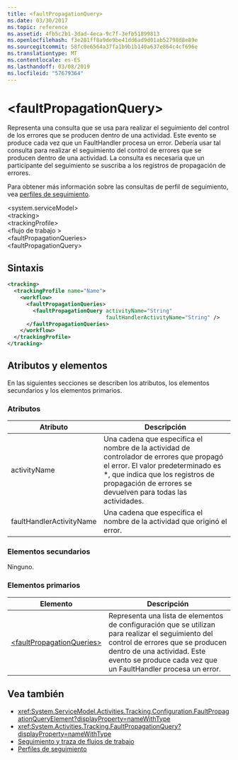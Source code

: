 ```yaml
---
title: <faultPropagationQuery>
ms.date: 03/30/2017
ms.topic: reference
ms.assetid: 4fb5c2b1-3dad-4eca-9c7f-3efb51899813
ms.openlocfilehash: f3e281ff8a9de9be41dd6ad9d01ab52798d8e89e
ms.sourcegitcommit: 58fc0e6564a37fa1b9b1b140a637e864c4cf696e
ms.translationtype: MT
ms.contentlocale: es-ES
ms.lasthandoff: 03/08/2019
ms.locfileid: "57679364"
---
```

# <a name="faultpropagationquery"></a>\<faultPropagationQuery>

Representa una consulta que se usa para realizar el seguimiento del control de los errores que se producen dentro de una actividad.  Este evento se produce cada vez que un FaultHandler procesa un error. Debería usar tal consulta para realizar el seguimiento del control de errores que se producen dentro de una actividad. La consulta es necesaria que un participante del seguimiento se suscriba a los registros de propagación de errores.

 Para obtener más información sobre las consultas de perfil de seguimiento, vea [perfiles de seguimiento](../../../../../docs/framework/windows-workflow-foundation/tracking-profiles.md).

\<system.serviceModel>\
\<tracking>\
\<trackingProfile>\
\<flujo de trabajo > \
\<faultPropagationQueries>\
\<faultPropagationQuery>

## <a name="syntax"></a>Sintaxis

```xml
<tracking>
  <trackingProfile name="Name">
    <workflow>
      <faultPropagationQueries>
        <faultPropagationQuery activityName="String"
                               faultHandlerActivityName="String" />
      </faultPropagationQueries>
    </workflow>
  </trackingProfile>
</tracking>
```

## <a name="attributes-and-elements"></a>Atributos y elementos

En las siguientes secciones se describen los atributos, los elementos secundarios y los elementos primarios.

### <a name="attributes"></a>Atributos

|Atributo|Descripción|
|---------------|-----------------|
|activityName|Una cadena que especifica el nombre de la actividad de controlador de errores que propagó el error. El valor predeterminado es *, que indica que los registros de propagación de errores se devuelven para todas las actividades.|
|faultHandlerActivityName|Una cadena que especifica el nombre de la actividad que originó el error.|

### <a name="child-elements"></a>Elementos secundarios

Ninguno.

### <a name="parent-elements"></a>Elementos primarios

|Elemento|Descripción|
|-------------|-----------------|
|[\<faultPropagationQueries>](../../../../../docs/framework/configure-apps/file-schema/windows-workflow-foundation/faultpropagationqueries.md)|Representa una lista de elementos de configuración que se utilizan para realizar el seguimiento del control de errores que se producen dentro de una actividad.  Este evento se produce cada vez que un FaultHandler procesa un error.|

## <a name="see-also"></a>Vea también

- <xref:System.ServiceModel.Activities.Tracking.Configuration.FaultPropagationQueryElement?displayProperty=nameWithType>
- <xref:System.Activities.Tracking.FaultPropagationQuery?displayProperty=nameWithType>
- [Seguimiento y traza de flujos de trabajo](../../../../../docs/framework/windows-workflow-foundation/workflow-tracking-and-tracing.md)
- [Perfiles de seguimiento](../../../../../docs/framework/windows-workflow-foundation/tracking-profiles.md)
